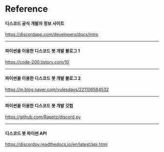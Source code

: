 Reference
=========


#### 디스코드 공식 개발자 정보 사이트
https://discordapp.com/developers/docs/intro

* * *
#### 파이썬을 이용한 디스코드 봇 개발 블로그 1
https://code-200.tistory.com/10

* * *
#### 파이썬을 이용한 디스코드 봇 개발 블로그 2
https://m.blog.naver.com/yulesdays/221106584532

* * *
#### 파이썬을 이용한 디스코드 봇 개발 깃헙
https://github.com/Rapptz/discord.py

* * *
#### 디스코드 봇 파이썬 API
https://discordpy.readthedocs.io/en/latest/api.html

